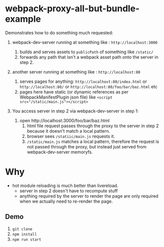 # webpack-proxy-all-but-bundle-example

Demonstrates how to do something much requested:

1. webpack-dev-server running at something like : `http://localhost:3000`
    1. builds and serves assets to `publicPath` of something like `/static/`
    1. forwards any path that isn't a webpack asset path onto the server in step 2.

2. another server running at something like : `http://localhost:80`
    1. serves pages for anything: `http://localhost:80/index.html` or `http://localhost:80/` or `http://localhost:80/foo/bar/baz.html` etc
    1. pages here have static (or dynamic references as per WebpackManifestPlugin json file) like `<script src="/static/main.js"></script>`

3. You access server in step 2 via webpack-dev-server in step 1:

    1. open http://localhost:3000/foo/bar/baz.html
        1. html file request passes through the proxy to the server in step 2 because it doesn't match a local pattern.
        2. browser sees `/statiic/main.js` requests it.
        3. `/static/main.js` matches a local pattern, therefore the request is not passed through the proxy, but instead just served from webpack-dev-server memoryfs.
        
        
# Why 

- hot module reloading is much better than livereload.
    - server in step 2 doesn't have to recompute stuff
    - anything required by the server to render the page are only required when we actually need to re-render the page.


## Demo

1. `git clone`
2. `npm install`
3. `npm run start`

